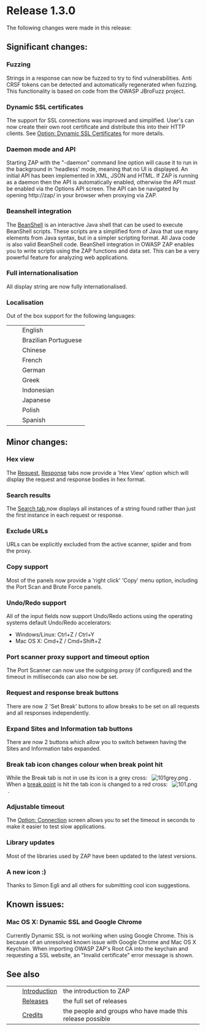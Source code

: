 # Release 1.3.0 #

The following changes were made in this release:

## Significant changes: ##

### Fuzzing ###

Strings in a response can now be fuzzed to try to find vulnerabilities.
Anti CRSF tokens can be detected and automatically regenerated when fuzzing.
This functionality is based on code from the OWASP JBroFuzz project.

### Dynamic SSL certificates ###

The support for SSL connections was improved and simplified.
User's can now create their own root certificate and distribute this into their HTTP clients.
See [Option: Dynamic SSL Certificates][Option_ Dynamic SSL Certificates] for more details.

### Daemon mode and API ###

Starting ZAP with the "-daemon" command line option will cause it to run in the background in 'headless' mode, meaning that no UI is displayed.
An initial API has been implemented in XML, JSON and HTML.
If ZAP is running as a daemon then the API is automatically enabled, otherwise the API must be enabled via the Options API screen.
The API can be navigated by opening http://zap/ in your browser when proxying via ZAP.

### Beanshell integration ###

The [BeanShell][] is an interactive Java shell that can be used to execute BeanShell scripts.
These scripts are a simplified form of Java that use many elements from Java syntax, but in a simpler scripting format.
All Java code is also valid BeanShell code.
BeanShell integration in OWASP ZAP enables you to write scripts using the ZAP functions and data set.
This can be a very powerful feature for analyzing web applications.


### Full internationalisation ###

All display string are now fully internationalised.

### Localisation ###

Out of the box support for the following languages:

<table> 
 <tbody>
  <tr>
   <td>&nbsp;&nbsp;&nbsp;&nbsp;</td>
   <td>English</td>
  </tr> 
  <tr>
   <td>&nbsp;&nbsp;&nbsp;&nbsp;</td>
   <td>Brazilian Portuguese</td>
  </tr> 
  <tr>
   <td>&nbsp;&nbsp;&nbsp;&nbsp;</td>
   <td>Chinese</td>
  </tr> 
  <tr>
   <td>&nbsp;&nbsp;&nbsp;&nbsp;</td>
   <td>French</td>
  </tr> 
  <tr>
   <td>&nbsp;&nbsp;&nbsp;&nbsp;</td>
   <td>German</td>
  </tr> 
  <tr>
   <td>&nbsp;&nbsp;&nbsp;&nbsp;</td>
   <td>Greek</td>
  </tr> 
  <tr>
   <td>&nbsp;&nbsp;&nbsp;&nbsp;</td>
   <td>Indonesian</td>
  </tr> 
  <tr>
   <td>&nbsp;&nbsp;&nbsp;&nbsp;</td>
   <td>Japanese</td>
  </tr> 
  <tr>
   <td>&nbsp;&nbsp;&nbsp;&nbsp;</td>
   <td>Polish</td>
  </tr> 
  <tr>
   <td>&nbsp;&nbsp;&nbsp;&nbsp;</td>
   <td>Spanish</td>
  </tr> 
 </tbody>
</table>

## Minor changes: ##

### Hex view ###

The [Request][], [Response][] tabs now provide a 'Hex View' option which will display the request and response bodies in hex format.

### Search results ###

The [Search tab ][Search tab] now displays all instances of a string found rather than just the first instance in each request or response.

### Exclude URLs ###

URLs can be explicitly excluded from the active scanner, spider and from the proxy.

### Copy support ###

Most of the panels now provide a 'right click' 'Copy' menu option, including the Port Scan and Brute Force panels.

### Undo/Redo support ###

All of the input fields now support Undo/Redo actions using the operating systems default Undo/Redo accelerators:

 *  Windows/Linux: Ctrl+Z / Ctrl+Y
 *  Mac OS X: Cmd+Z / Cmd+Shift+Z

### Port scanner proxy support and timeout option ###

The Port Scanner can now use the outgoing proxy (if configured) and the timeout in milliseconds can also now be set.

### Request and response break buttons ###

There are now 2 'Set Break' buttons to allow breaks to be set on all requests and all responses independently.

### Expand Sites and Information tab buttons ###

There are now 2 buttons which allow you to switch between having the Sites and Information tabs expanded.

### Break tab icon changes colour when break point hit ###

While the Break tab is not in use its icon is a grey cross:   ![101grey.png][] .
When a [break point][] is hit the tab icon is changed to a red cross:   ![101.png][] .


### Adjustable timeout ###

The [Option: Connection][Option_ Connection] screen allows you to set the timeout in seconds to make it easier to test slow applications.

### Library updates ###

Most of the libraries used by ZAP have been updated to the latest versions.

### A new icon :) ###

Thanks to Simon Egli and all others for submitting cool icon suggestions.

## Known issues: ##

### Mac OS X: Dynamic SSL and Google Chrome ###

Currently Dynamic SSL is not working when using Google Chrome. This is because of an unresolved known issue with Google Chrome and Mac OS X Keychain. When importing OWASP ZAP's Root CA into the keychain and requesting a SSL website, an "Invalid certificate" error message is shown.

## See also ##

<table> 
 <tbody>
  <tr>
   <td>&nbsp;&nbsp;&nbsp;&nbsp;</td>
   <td> <a href="HelpIntro" rel="nofollow">Introduction</a></td>
   <td>the introduction to ZAP</td>
  </tr> 
  <tr>
   <td>&nbsp;&nbsp;&nbsp;&nbsp;</td>
   <td> <a href="HelpReleasesReleases" rel="nofollow">Releases</a></td>
   <td>the full set of releases</td>
  </tr> 
  <tr>
   <td>&nbsp;&nbsp;&nbsp;&nbsp;</td>
   <td> <a href="HelpCredits" rel="nofollow">Credits</a></td>
   <td>the people and groups who have made this release possible</td>
  </tr> 
 </tbody>
</table>


[Option_ Dynamic SSL Certificates]: HelpUiDialogsOptionsDynsslcert
[BeanShell]: http://www.beanshell.org/
[Request]: HelpUiTabsRequest
[Response]: HelpUiTabsResponse
[Search tab]: HelpUiTabsSearch
[101grey.png]: https://github.com/zaproxy/zap-core-help/wiki/images/16/101grey.png
[break point]: HelpStartConceptsBreakpoints
[101.png]: https://github.com/zaproxy/zap-core-help/wiki/images/16/101.png
[Option_ Connection]: HelpUiDialogsOptionsConnection